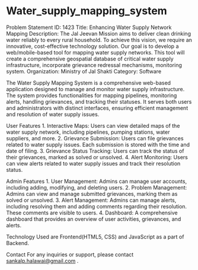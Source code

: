 # Water_supply_mapping_system
Problem Statement ID: 1423
Title: Enhancing Water Supply Network Mapping
Description: The Jal Jeevan Mission aims to deliver clean drinking water reliably to every rural household. To achieve this vision, we require an innovative, cost-effective technology solution. Our goal is to develop a web/mobile-based tool for mapping water supply networks. This tool will create a comprehensive geospatial database of critical water supply infrastructure, incorporate grievance redressal mechanisms,  monitoring system.
Organization: Ministry of Jal Shakti
Category: Software

The Water Supply Mapping System is a comprehensive web-based application designed to manage and monitor water supply infrastructure. The system provides functionalities for mapping pipelines, monitoring alerts, handling grievances, and tracking their statuses. It serves both users and administrators with distinct interfaces, ensuring efficient management and resolution of water supply issues.

User Features
      1. Interactive Maps: Users can view detailed maps of the water supply network, including pipelines, pumping stations, water suppliers, and more.
      2. Grievance Submission: Users can file grievances related to water supply issues. Each submission is stored with the time and date of filing.
      3. Grievance Status Tracking: Users can track the status of their grievances, marked as solved or unsolved.
      4. Alert Monitoring: Users can view alerts related to water supply issues and track their resolution status.

Admin Features
      1. User Management: Admins can manage user accounts, including adding, modifying, and deleting users.
      2. Problem Management: Admins can view and manage submitted grievances, marking them as solved or unsolved.
      3. Alert Management: Admins can manage alerts, including resolving them and adding comments regarding their resolution. These comments are visible to users.
      4. Dashboard: A comprehensive dashboard that provides an overview of user activities, grievances, and alerts.

Technology Used are Frontend(HTML5, CSS) and JavaScript as a part of Backend.


Contact
For any inquiries or support, please contact sankalp.halawai@gmail.com .
